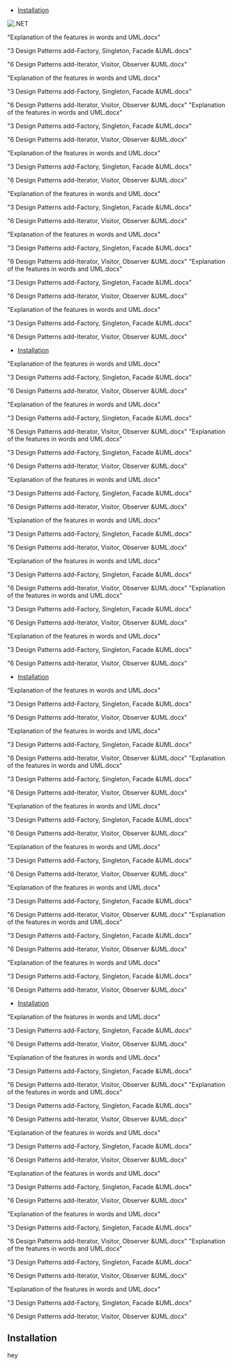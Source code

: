 - [Installation](#installation)

![.NET](https://img.shields.io/badge/Made%20with-.NET-blue)

"Explanation of the features in words and UML.docx"

"3 Design Patterns add-Factory, Singleton, Facade &UML.docx"

"6 Design Patterns add-Iterator, Visitor, Observer &UML.docx"



"Explanation of the features in words and UML.docx"

"3 Design Patterns add-Factory, Singleton, Facade &UML.docx"

"6 Design Patterns add-Iterator, Visitor, Observer &UML.docx"
"Explanation of the features in words and UML.docx"

"3 Design Patterns add-Factory, Singleton, Facade &UML.docx"

"6 Design Patterns add-Iterator, Visitor, Observer &UML.docx"



"Explanation of the features in words and UML.docx"

"3 Design Patterns add-Factory, Singleton, Facade &UML.docx"

"6 Design Patterns add-Iterator, Visitor, Observer &UML.docx"

"Explanation of the features in words and UML.docx"

"3 Design Patterns add-Factory, Singleton, Facade &UML.docx"

"6 Design Patterns add-Iterator, Visitor, Observer &UML.docx"



"Explanation of the features in words and UML.docx"

"3 Design Patterns add-Factory, Singleton, Facade &UML.docx"

"6 Design Patterns add-Iterator, Visitor, Observer &UML.docx"
"Explanation of the features in words and UML.docx"

"3 Design Patterns add-Factory, Singleton, Facade &UML.docx"

"6 Design Patterns add-Iterator, Visitor, Observer &UML.docx"



"Explanation of the features in words and UML.docx"

"3 Design Patterns add-Factory, Singleton, Facade &UML.docx"

"6 Design Patterns add-Iterator, Visitor, Observer &UML.docx"


- [Installation](#installation)


"Explanation of the features in words and UML.docx"

"3 Design Patterns add-Factory, Singleton, Facade &UML.docx"

"6 Design Patterns add-Iterator, Visitor, Observer &UML.docx"



"Explanation of the features in words and UML.docx"

"3 Design Patterns add-Factory, Singleton, Facade &UML.docx"

"6 Design Patterns add-Iterator, Visitor, Observer &UML.docx"
"Explanation of the features in words and UML.docx"

"3 Design Patterns add-Factory, Singleton, Facade &UML.docx"

"6 Design Patterns add-Iterator, Visitor, Observer &UML.docx"



"Explanation of the features in words and UML.docx"

"3 Design Patterns add-Factory, Singleton, Facade &UML.docx"

"6 Design Patterns add-Iterator, Visitor, Observer &UML.docx"

"Explanation of the features in words and UML.docx"

"3 Design Patterns add-Factory, Singleton, Facade &UML.docx"

"6 Design Patterns add-Iterator, Visitor, Observer &UML.docx"



"Explanation of the features in words and UML.docx"

"3 Design Patterns add-Factory, Singleton, Facade &UML.docx"

"6 Design Patterns add-Iterator, Visitor, Observer &UML.docx"
"Explanation of the features in words and UML.docx"

"3 Design Patterns add-Factory, Singleton, Facade &UML.docx"

"6 Design Patterns add-Iterator, Visitor, Observer &UML.docx"



"Explanation of the features in words and UML.docx"

"3 Design Patterns add-Factory, Singleton, Facade &UML.docx"

"6 Design Patterns add-Iterator, Visitor, Observer &UML.docx"


- [Installation](#installation)


"Explanation of the features in words and UML.docx"

"3 Design Patterns add-Factory, Singleton, Facade &UML.docx"

"6 Design Patterns add-Iterator, Visitor, Observer &UML.docx"



"Explanation of the features in words and UML.docx"

"3 Design Patterns add-Factory, Singleton, Facade &UML.docx"

"6 Design Patterns add-Iterator, Visitor, Observer &UML.docx"
"Explanation of the features in words and UML.docx"

"3 Design Patterns add-Factory, Singleton, Facade &UML.docx"

"6 Design Patterns add-Iterator, Visitor, Observer &UML.docx"



"Explanation of the features in words and UML.docx"

"3 Design Patterns add-Factory, Singleton, Facade &UML.docx"

"6 Design Patterns add-Iterator, Visitor, Observer &UML.docx"

"Explanation of the features in words and UML.docx"

"3 Design Patterns add-Factory, Singleton, Facade &UML.docx"

"6 Design Patterns add-Iterator, Visitor, Observer &UML.docx"



"Explanation of the features in words and UML.docx"

"3 Design Patterns add-Factory, Singleton, Facade &UML.docx"

"6 Design Patterns add-Iterator, Visitor, Observer &UML.docx"
"Explanation of the features in words and UML.docx"

"3 Design Patterns add-Factory, Singleton, Facade &UML.docx"

"6 Design Patterns add-Iterator, Visitor, Observer &UML.docx"



"Explanation of the features in words and UML.docx"

"3 Design Patterns add-Factory, Singleton, Facade &UML.docx"

"6 Design Patterns add-Iterator, Visitor, Observer &UML.docx"

- [Installation](#installation)


"Explanation of the features in words and UML.docx"

"3 Design Patterns add-Factory, Singleton, Facade &UML.docx"

"6 Design Patterns add-Iterator, Visitor, Observer &UML.docx"



"Explanation of the features in words and UML.docx"

"3 Design Patterns add-Factory, Singleton, Facade &UML.docx"

"6 Design Patterns add-Iterator, Visitor, Observer &UML.docx"
"Explanation of the features in words and UML.docx"

"3 Design Patterns add-Factory, Singleton, Facade &UML.docx"

"6 Design Patterns add-Iterator, Visitor, Observer &UML.docx"



"Explanation of the features in words and UML.docx"

"3 Design Patterns add-Factory, Singleton, Facade &UML.docx"

"6 Design Patterns add-Iterator, Visitor, Observer &UML.docx"

"Explanation of the features in words and UML.docx"

"3 Design Patterns add-Factory, Singleton, Facade &UML.docx"

"6 Design Patterns add-Iterator, Visitor, Observer &UML.docx"



"Explanation of the features in words and UML.docx"

"3 Design Patterns add-Factory, Singleton, Facade &UML.docx"

"6 Design Patterns add-Iterator, Visitor, Observer &UML.docx"
"Explanation of the features in words and UML.docx"

"3 Design Patterns add-Factory, Singleton, Facade &UML.docx"

"6 Design Patterns add-Iterator, Visitor, Observer &UML.docx"



"Explanation of the features in words and UML.docx"

"3 Design Patterns add-Factory, Singleton, Facade &UML.docx"

"6 Design Patterns add-Iterator, Visitor, Observer &UML.docx"

## Installation

hey


